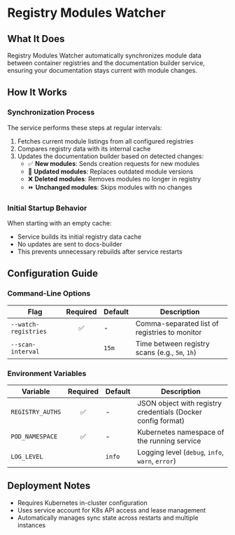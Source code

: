 # Registry Modules Watcher

## What It Does

Registry Modules Watcher automatically synchronizes module data between container registries and the documentation builder service, ensuring your documentation stays current with module changes.

## How It Works

### Synchronization Process

The service performs these steps at regular intervals:

1. Fetches current module listings from all configured registries
2. Compares registry data with its internal cache
3. Updates the documentation builder based on detected changes:
    - ✅ **New modules**: Sends creation requests for new modules
    - 🔄 **Updated modules**: Replaces outdated module versions
    - ❌ **Deleted modules**: Removes modules no longer in registry
    - ⏩ **Unchanged modules**: Skips modules with no changes

### Initial Startup Behavior

When starting with an empty cache:
- Service builds its initial registry data cache
- No updates are sent to docs-builder
- This prevents unnecessary rebuilds after service restarts

## Configuration Guide

### Command-Line Options

| Flag | Required | Default | Description |
|------|:--------:|---------|-------------|
| `--watch-registries` | ✅ | - | Comma-separated list of registries to monitor |
| `--scan-interval` |  | `15m` | Time between registry scans (e.g., `5m`, `1h`) |

### Environment Variables

| Variable | Required | Default | Description |
|----------|:--------:|---------|-------------|
| `REGISTRY_AUTHS` | ✅ | - | JSON object with registry credentials (Docker config format) |
| `POD_NAMESPACE` | ✅ | - | Kubernetes namespace of the running service |
| `LOG_LEVEL` |  | `info` | Logging level (`debug`, `info`, `warn`, `error`) |

## Deployment Notes

- Requires Kubernetes in-cluster configuration
- Uses service account for K8s API access and lease management
- Automatically manages sync state across restarts and multiple instances
